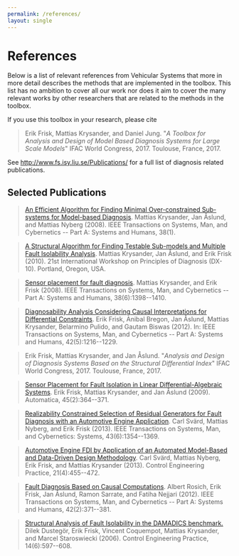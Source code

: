 ```yaml
---
permalink: /references/
layout: single
---
```


# References

Below is a list of relevant references from Vehicular Systems that more in more
detail describes the methods that are implemented in the toolbox. This list has no
ambition to cover all our work nor does it aim to cover the many relevant works
by other researchers that are related to the methods in the toolbox.

If you use this toolbox in your research, please cite
> Erik Frisk, Mattias Krysander, and Daniel Jung. "_A Toolbox for Analysis and Design of
Model Based Diagnosis Systems for Large Scale Models_" IFAC World Congress, 2017.
Toulouse, France, 2017.

See <http://www.fs.isy.liu.se/Publications/> for a full list of diagnosis
related publications.

## Selected Publications

> [An Efficient Algorithm for Finding Minimal Over-constrained Sub-systems
for Model-based Diagnosis](http://dx.doi.org/10.1109/TSMCA.2007.909555).
Mattias Krysander, Jan Åslund, and Mattias Nyberg (2008).
IEEE Transactions on Systems, Man, and Cybernetics -- Part A: Systems and Humans, 38(1).

> [A Structural Algorithm for Finding Testable Sub-models and Multiple Fault
Isolability Analysis](http://www.fs.isy.liu.se/en/Publications/Articles/DX_10_MK_JA_EF.pdf).
Mattias Krysander, Jan Åslund, and Erik Frisk (2010).
21st International Workshop on Principles of Diagnosis (DX-10). Portland, Oregon, USA.

> [Sensor placement for fault diagnosis](http://dx.doi.org/10.1109/TSMCA.2008.2003968).
Mattias Krysander, and Erik Frisk (2008).
IEEE Transactions on Systems, Man, and Cybernetics -- Part A: Systems and Humans, 38(6):1398--1410.

> [Diagnosability Analysis Considering Causal Interpretations for
Differential Constraints](http://dx.doi.org/10.1109/TSMCA.2012.2189877).
Erik Frisk, Anibal Bregon, Jan Åslund, Mattias Krysander, Belarmino Pulido, and Gautam Biswas (2012).
In: IEEE Transactions on Systems, Man, and Cybernetics -- Part A: Systems and Humans, 42(5):1216--1229.

> Erik Frisk, Mattias Krysander, and Jan Åslund. "_Analysis and Design of
Diagnosis Systems Based on the Structural Differential Index_" IFAC World
Congress, 2017. Toulouse, France, 2017.

> [Sensor Placement for Fault Isolation in Linear Differential-Algebraic
Systems](http://dx.doi.org/10.1016/j.automatica.2008.08.013).
Erik Frisk, Mattias Krysander, and Jan Åslund (2009).
Automatica, 45(2):364--371.

> [Realizability Constrained Selection of Residual Generators for Fault
Diagnosis with an Automotive Engine Application](http://dx.doi.org/10.1109/TSMC.2013.2258906).
Carl Svärd, Mattias Nyberg, and Erik Frisk (2013).
IEEE Transactions on Systems, Man, and Cybernetics: Systems, 43(6):1354--1369.

> [Automotive Engine FDI by Application of an Automated Model-Based and
Data-Driven Design Methodology](http://dx.doi.org/10.1016/j.conengprac.2012.12.006).
Carl Svärd, Mattias Nyberg, Erik Frisk, and Mattias Krysander (2013).
Control Engineering Practice, 21(4):455--472.

> [Fault Diagnosis Based on Causal Computations](http://dx.doi.org/10.1109/TSMCA.2011.2164063).
Albert Rosich, Erik Frisk, Jan Åslund, Ramon Sarrate, and Fatiha Nejjari (2012).
IEEE Transactions on Systems, Man, and Cybernetics -- Part A: Systems and Humans, 42(2):371--381.

> [Structural Analysis of Fault Isolability in the DAMADICS benchmark.](http://dx.doi.org/10.1016/j.conengprac.2005.04.008)
Dilek Dustegör, Erik Frisk, Vincent Coquempot, Mattias Krysander, and Marcel Staroswiecki (2006).
Control Engineering Practice, 14(6):597--608.
